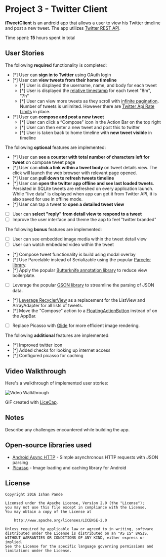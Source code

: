 # Project 3 - Twitter Client

**iTweetClient** is an android app that allows a user to view his Twitter timeline and post a new tweet. The app utilizes [Twitter REST API](https://dev.twitter.com/rest/public).

Time spent: **15** hours spent in total

## User Stories

The following **required** functionality is completed:

* [*]	User can **sign in to Twitter** using OAuth login
* [*]	User can **view tweets from their home timeline**
  * [*] User is displayed the username, name, and body for each tweet
  * [*] User is displayed the [relative timestamp](https://gist.github.com/nesquena/f786232f5ef72f6e10a7) for each tweet "8m", "7h"
  * [*] User can view more tweets as they scroll with [infinite pagination](http://guides.codepath.com/android/Endless-Scrolling-with-AdapterViews-and-RecyclerView). Number of tweets is unlimited.
    However there are [Twitter Api Rate Limits](https://dev.twitter.com/rest/public/rate-limiting) in place.
* [*] User can **compose and post a new tweet**
  * [*] User can click a “Compose” icon in the Action Bar on the top right
  * [*] User can then enter a new tweet and post this to twitter
  * [*] User is taken back to home timeline with **new tweet visible** in timeline

The following **optional** features are implemented:

* [*] User can **see a counter with total number of characters left for tweet** on compose tweet page
* [*] User can **click a link within a tweet body** on tweet details view. The click will launch the web browser with relevant page opened.
* [*] User can **pull down to refresh tweets timeline**
* [*] User can **open the twitter app offline and see last loaded tweets**. Persisted in SQLite tweets are refreshed on every application launch. While "live data" is displayed when app can get it from Twitter API, it is also saved for use in offline mode.
* [*] User can tap a tweet to **open a detailed tweet view**
* [ ] User can **select "reply" from detail view to respond to a tweet**
* [ ] Improve the user interface and theme the app to feel "twitter branded"

The following **bonus** features are implemented:

* [ ] User can see embedded image media within the tweet detail view
* [ ] User can watch embedded video within the tweet
* [*] Compose tweet functionality is build using modal overlay
* [*] Use Parcelable instead of Serializable using the popular [Parceler library](http://guides.codepath.com/android/Using-Parceler).
* [*] Apply the popular [Butterknife annotation library](http://guides.codepath.com/android/Reducing-View-Boilerplate-with-Butterknife) to reduce view boilerplate.
* [ ] Leverage the popular [GSON library](http://guides.codepath.com/android/Using-Android-Async-Http-Client#decoding-with-gson-library) to streamline the parsing of JSON data.
* [*] [Leverage RecyclerView](http://guides.codepath.com/android/Using-the-RecyclerView) as a replacement for the ListView and ArrayAdapter for all lists of tweets.
* [*] Move the "Compose" action to a [FloatingActionButton](https://github.com/codepath/android_guides/wiki/Floating-Action-Buttons) instead of on the AppBar.
* [ ] Replace Picasso with [Glide](http://inthecheesefactory.com/blog/get-to-know-glide-recommended-by-google/en) for more efficient image rendering.

The following **additional** features are implemented:

* [*] Improved twitter icon
* [*] Added checks for looking up internet access
* [*] Configured picasso for caching


## Video Walkthrough 

Here's a walkthrough of implemented user stories:

<img src='iTweetClient.gif' title='Video Walkthrough' width='' alt='Video Walkthrough' />

GIF created with [LiceCap](http://www.cockos.com/licecap/).

## Notes

Describe any challenges encountered while building the app.

## Open-source libraries used

- [Android Async HTTP](https://github.com/loopj/android-async-http) - Simple asynchronous HTTP requests with JSON parsing
- [Picasso](http://square.github.io/picasso/) - Image loading and caching library for Android

## License

    Copyright 2016 Ishan Pande

    Licensed under the Apache License, Version 2.0 (the "License");
    you may not use this file except in compliance with the License.
    You may obtain a copy of the License at

        http://www.apache.org/licenses/LICENSE-2.0

    Unless required by applicable law or agreed to in writing, software
    distributed under the License is distributed on an "AS IS" BASIS,
    WITHOUT WARRANTIES OR CONDITIONS OF ANY KIND, either express or implied.
    See the License for the specific language governing permissions and
    limitations under the License.